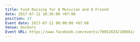 ```yaml
---
title: Fund Raising for A Musician and A Friend
date: 2017-07-12 10:36:00 +07:00
position: 17
Event date: 2017-07-12 00:00:00 +07:00
Venue: Dockers
Event URL: https://www.facebook.com/events/780528242108861/
---
```


